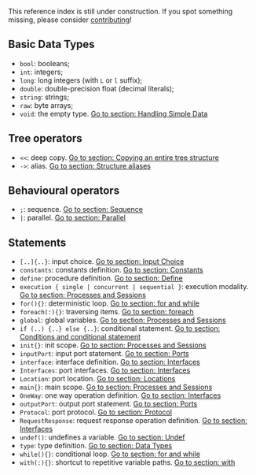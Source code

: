 This reference index is still under construction. If you spot something missing, please consider [contributing](https://github.com/jolie/docs/blob/master/reference_index.md)!

## Basic Data Types
* `bool`: booleans;
* `int`: integers;
* `long`: long integers \(with `L` or `l` suffix\);
* `double`: double-precision float \(decimal literals\);
* `string`: strings;
* `raw`: byte arrays;
* `void`: the empty type.
[Go to section: Handling Simple Data](basics/handling_simple_data)

## Tree operators
- `<<`: deep copy. [Go to section: Copying an entire tree structure](basics/data_structures.md#less-than-less-than-copying-an-entire-tree-structure)
- `->`: alias. [Go to section: Structure aliases](basics/data_structures.md#greater-than-structures-aliases)


## Behavioural operators
- `;`: sequence. [Go to section: Sequence](basics/composing_statements.md#sequence)
- `|`: parallel. [Go to section: Parallel](basics/composing_statements.md#parallel)

## Statements
- `[..]{..}`: input choice. [Go to section: Input Choice](basics/composing_statements.md#input-choice)
- `constants`: constants definition. [Go to section: Constants](basics/constants.md)
- `define`: procedure definition. [Go to section: Define](basics/define.md)
- `execution { single | concurrent | sequential }`: execution modality. [Go to section: Processes and Sessions](basics/processes,md)
- `for(){}`: deterministic loop. [Go to section: for and while](basics/composing_statements.md#for-and-while)
- `foreach(:){}`: traversing items. [Go to section: foreach](basics/data_structures.md#foreach-traversing-items)
- `global`: global variables. [Go to section: Processes and Sessions](basics/processes.md)
- `if (..) {..} else {..}`: conditional statement. [Go to section: Conditions and conditional statement](basics/composing_statements.md#conditions-and-conditional-statement)
- `init{}`: init scope. [Go to section: Processes and Sessions](basics/processes.md)
- `inputPort`: input port statement. [Go to section: Ports](basics/communication-ports/ports)
- `interface`: interface definition. [Go to section: Interfaces](basics/communication-ports/interfaces)
- `Interfaces`: port interfaces. [Go to section: Interfaces](basics/communication-ports/interfaces)
- `Location`: port location. [Go to section: Locations](basics/communication-ports/locations)
- `main{}`: main scope. [Go to section: Processes and Sessions](basics/processes)
- `OneWay`: one way operation definition. [Go to section: Interfaces](basics/communication-ports/interfaces)
- `outputPort`: output port statement. [Go to section: Ports](basics/communication-ports/ports)
- `Protocol`: port protocol. [Go to section: Protocol](basics/communication-ports/protocol)
- `RequestResponse`: request response operation definition. [Go to section: Interfaces](basics/communication-ports/interfaces)
- `undef()`: undefines a variable. [Go to section: Undef](basics/data_structures.md#undef-erasing-tree-structures)
- `type`: type definition. [Go to section: Data Types](basics/communication-ports/data_types)
- `while(){}`: conditional loop. [Go to section: for and while](basics/composing_statements.md#for-and-while)
- `with(:){}`: shortcut to repetitive variable paths. [Go to section: with](basics/data_structures.md#with-a-shortcut-to-repetitive-variable-paths)
